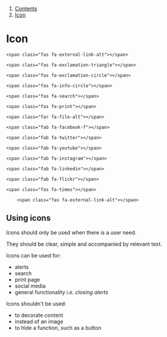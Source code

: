 1.  [Contents](/docs/core/design/overview)
2.  [Icon](#)

# Icon

<span class="fas fa-external-link-alt"></span>

	<span class="fas fa-external-link-alt"></span>

<span class="fas fa-exclamation-triangle"></span>

	<span class="fas fa-exclamation-triangle"></span>

<span class="fas fa-exclamation-circle"></span>
	
	<span class="fas fa-exclamation-circle"></span>

<span class="fas fa-info-circle"></span>

	<span class="fas fa-info-circle"></span>

<span class="fas fa-search"></span>

	<span class="fas fa-search"></span>

<span class="fas fa-print"></span>

	<span class="fas fa-print"></span>

<span class="far fa-file-alt"></span>

	<span class="far fa-file-alt"></span>

<span class="fab fa-facebook-f"></span>

	<span class="fab fa-facebook-f"></span>

<span class="fab fa-twitter"></span>

	<span class="fab fa-twitter"></span>

<span class="fab fa-youtube"></span>

	<span class="fab fa-youtube"></span>

<span class="fab fa-instagram"></span>

	<span class="fab fa-instagram"></span>

<span class="fab fa-linkedin"></span>

	<span class="fab fa-linkedin"></span>

<span class="fab fa-flickr"></span>

	<span class="fab fa-flickr"></span>

<span class="fas fa-times"></span>

	<span class="fas fa-times"></span>

<span class="fas fa-external-link-alt"></span>

		<span class="fas fa-external-link-alt"></span>

## Using icons

Icons should only be used when there is a user need.

They should be clear, simple and accompanied by relevant text.

Icons can be used for:
<ul>
  <li>alerts</li>
  <li>search</li>
  <li>print page</li>
  <li>social media</li>
  <li>general functionality <em>i.e. closing alerts</em></li>
</ul>

Icons shouldn't be used:
<ul>
  <li>to decorate content</li>
  <li>instead of an image</li>
  <li>to hide a function, such as a button</li>
</ul>
